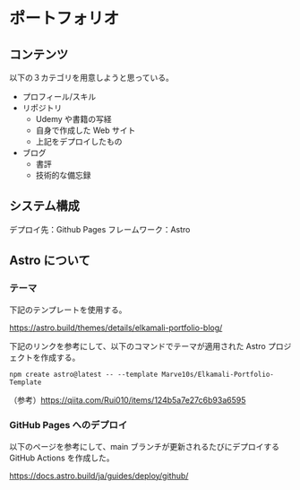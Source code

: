 # ポートフォリオ

## コンテンツ

以下の３カテゴリを用意しようと思っている。

- プロフィール/スキル
- リポジトリ
  - Udemy や書籍の写経
  - 自身で作成した Web サイト
  - 上記をデプロイしたもの
- ブログ
  - 書評
  - 技術的な備忘録

## システム構成

デプロイ先：Github Pages
フレームワーク：Astro

## Astro について

### テーマ

下記のテンプレートを使用する。

<https://astro.build/themes/details/elkamali-portfolio-blog/>

下記のリンクを参考にして、以下のコマンドでテーマが適用された Astro プロジェクトを作成する。

`npm create astro@latest -- --template Marve10s/Elkamali-Portfolio-Template`

（参考）<https://qiita.com/Rui010/items/124b5a7e27c6b93a6595>

### GitHub Pages へのデプロイ

以下のページを参考にして、main ブランチが更新されるたびにデプロイする GitHub Actions を作成した。

<https://docs.astro.build/ja/guides/deploy/github/>
